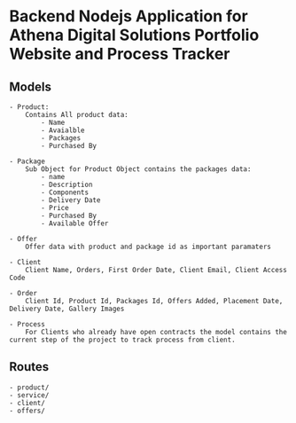 # Backend Nodejs Application for Athena Digital Solutions Portfolio Website and Process Tracker

## Models

    - Product:
        Contains All product data: 
            - Name
            - Avaialble
            - Packages
            - Purchased By
  
    - Package
        Sub Object for Product Object contains the packages data:
            - name
            - Description
            - Components
            - Delivery Date
            - Price
            - Purchased By
            - Available Offer

    - Offer
        Offer data with product and package id as important paramaters

    - Client
        Client Name, Orders, First Order Date, Client Email, Client Access Code

    - Order
        Client Id, Product Id, Packages Id, Offers Added, Placement Date, Delivery Date, Gallery Images

    - Process
        For Clients who already have open contracts the model contains the current step of the project to track process from client.


## Routes
    - product/
    - service/
    - client/
    - offers/